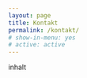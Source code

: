 ```yaml
---
layout: page
title: Kontakt
permalink: /kontakt/
# show-in-menu: yes
# active: active
---
```

inhalt
